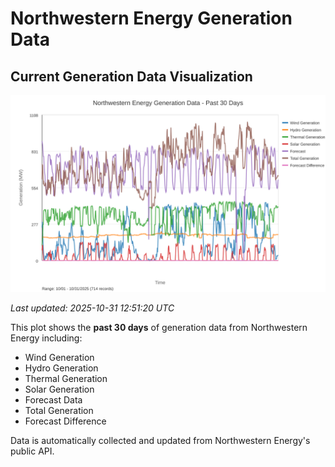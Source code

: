 # Northwestern Energy Generation Data

## Current Generation Data Visualization

![Northwestern Energy Generation Data](images/nwe_generation_plot.svg)

*Last updated: 2025-10-31 12:51:20 UTC*

This plot shows the **past 30 days** of generation data from Northwestern Energy including:
- Wind Generation
- Hydro Generation  
- Thermal Generation
- Solar Generation
- Forecast Data
- Total Generation
- Forecast Difference

Data is automatically collected and updated from Northwestern Energy's public API.

